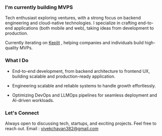 ### I'm currently building MVPS

Tech enthusiast exploring ventures, with a strong focus on backend engineering and cloud-native technologies. I specialize in crafting end-to-end applications (both mobile and web), taking ideas from development to production.

Currently iterating on [Keplit](https://www.linkedin.com/company/keplit/) , helping companies and individuals build high-quality MVPs.

### What I Do
- End-to-end development, from backend architecture to frontend UX, building scalable and production-ready application.

- Engineering scalable and reliable systems to handle growth effortlessly.

- Optimizing DevOps and LLMOps pipelines for seamless deployment and AI-driven workloads.

### Let's Connect
Always open to discussing tech, startups, and exciting projects. Feel free to reach out.
Email : vivekchavan382@gmail.com


